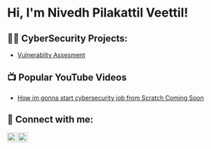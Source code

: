<h1>Hi, I'm Nivedh Pilakattil Veettil! </h1>

<h2>👨‍💻 CyberSecurity Projects:</h2>

- [Vulnerablity Assesment](https://github.com/Nivedhpv/vulnerablity-assesment/blob/main/README.md)

<h2>📺 Popular YouTube Videos</h2>

- [How im gonna start cybersecurity job from Scratch Coming Soon]()


<h2> 🤳 Connect with me:</h2>


[<img align="left" alt="JoshMadakor | LinkedIn" width="22px" src="https://cdn.jsdelivr.net/npm/simple-icons@v3/icons/linkedin.svg" />][linkedin]
[<img align="left" alt="JoshMadakor | Instagram" width="22px" src="https://cdn.jsdelivr.net/npm/simple-icons@v3/icons/instagram.svg" />][instagram]



[instagram]: https://www.instagram.com/joshmadakor/
[linkedin]: https://linkedin.com/in/nivedh-pv


[instagram]: https://www.instagram.com/nivii._43/
[linkedin]: https://linkedin.com/in/nivedh-pv

<!--
**joshmadakor1/joshmadakor1** is a ✨ _special_ ✨ repository because its `README.md` (this file) appears on your GitHub profile.

Here are some ideas to get you started:

- 🔭 I’m currently working on ...
- 🌱 I’m currently learning ...
- 👯 I’m looking to collaborate on ...
- 🤔 I’m looking for help with ...
- 💬 Ask me about ...
- 📫 How to reach me: ...
- 😄 Pronouns: ...
- ⚡ Fun fact: ...
-->
